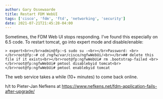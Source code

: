 ```yaml
---
author: Gary Ossewaarde
title: Restart FDM WebUI
tags: ['cisco', 'fdm', 'ftd', 'networking', 'security']
date: 2021-07-21T21:45:28-04:00
---
```


Sometimes, the FDM Web UI stops responding. I’ve found this especially on 6.5 code. To restart tomcat, go into expert mode and disable/enable:

```
> expert<br></br>admin@fp:~$ sudo su -<br></br>Password: <br></br>root@fp:~# cd /ngfw/var/cisco/ngfwWebUi/<br></br>## delete this file if it exists<br></br>root@fp:ngfwWebUi# rm .bootstrap-failed <br></br>root@fp:ngfwWebUi# pmtool disablebyid tomcat<br></br>root@fp:ngfwWebUi# pmtool enablebyid tomcat
```

The web service takes a while (10+ minutes) to come back online.

h/t to Pieter-Jan Nefkens at [https://www.nefkens.net/fdm-application-fails-after-upgrade/ ](https://www.nefkens.net/fdm-application-fails-after-upgrade/)